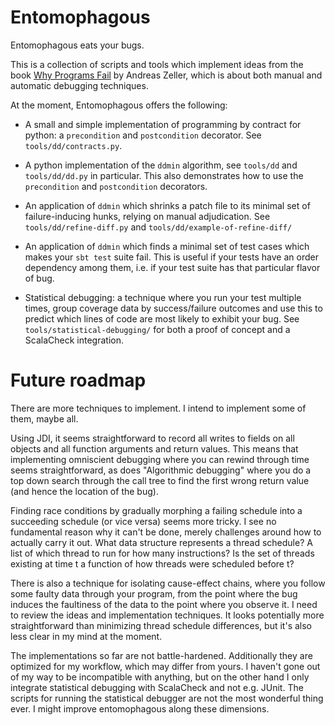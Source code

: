 # Entomophagous

Entomophagous eats your bugs.

This is a collection of scripts and tools which implement ideas from
the book [Why Programs Fail](http://www.whyprogramsfail.com/) by
Andreas Zeller, which is about both manual and automatic debugging
techniques.

At the moment, Entomophagous offers the following:

 - A small and simple implementation of programming by contract for
   python: a `precondition` and `postcondition` decorator.  See
   `tools/dd/contracts.py`.

 - A python implementation of the `ddmin` algorithm, see `tools/dd`
   and `tools/dd/dd.py` in particular.  This also demonstrates how to
   use the `precondition` and `postcondition` decorators.

 - An application of `ddmin` which shrinks a patch file to its minimal
   set of failure-inducing hunks, relying on manual adjudication.  See
   `tools/dd/refine-diff.py` and `tools/dd/example-of-refine-diff/`

 - An application of `ddmin` which finds a minimal set of test cases
   which makes your `sbt test` suite fail.  This is useful if your
   tests have an order dependency among them, i.e. if your test suite
   has that particular flavor of bug.

 - Statistical debugging: a technique where you run your test multiple
   times, group coverage data by success/failure outcomes and use this
   to predict which lines of code are most likely to exhibit your bug.
   See `tools/statistical-debugging/` for both a proof of concept and
   a ScalaCheck integration.

# Future roadmap

There are more techniques to implement.  I intend to implement some of
them, maybe all.

Using JDI, it seems straightforward to record all writes to fields on
all objects and all function arguments and return values.  This means
that implementing omniscient debugging where you can rewind through
time seems straightforward, as does "Algorithmic debugging" where you
do a top down search through the call tree to find the first wrong
return value (and hence the location of the bug).

Finding race conditions by gradually morphing a failing schedule into
a succeeding schedule (or vice versa) seems more tricky.  I see no
fundamental reason why it can't be done, merely challenges around how
to actually carry it out.  What data structure represents a thread
schedule? A list of which thread to run for how many instructions?
Is the set of threads existing at time t a function of how threads
were scheduled before t?

There is also a technique for isolating cause-effect chains, where you
follow some faulty data through your program, from the point where the
bug induces the faultiness of the data to the point where you observe
it.  I need to review the ideas and implementation techniques.  It
looks potentially more straightforward than minimizing thread schedule
differences, but it's also less clear in my mind at the moment.

The implementations so far are not battle-hardened.  Additionally they
are optimized for my workflow, which may differ from yours.  I haven't
gone out of my way to be incompatible with anything, but on the other
hand I only integrate statistical debugging with ScalaCheck and not
e.g. JUnit.  The scripts for running the statistical debugger are not
the most wonderful thing ever.  I might improve entomophagous along
these dimensions.
